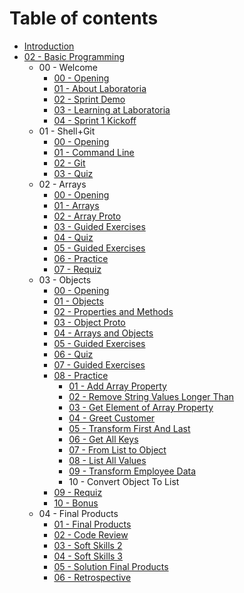 # Table of contents

* [Introduction](README.md)
* [02 - Basic Programming](02-basic-programming/README.md)
  * 00 - Welcome
    * [00 - Opening](02-basic-programming/00-welcome/00-opening.md)
    * [01 - About Laboratoria](02-basic-programming/00-welcome/01-about-laboratoria.md)
    * [02 - Sprint Demo](02-basic-programming/00-welcome/02-sprint-demo.md)
    * [03 - Learning at Laboratoria](02-basic-programming/00-welcome/03-learning-at-laboratoria.md)
    * [04 - Sprint 1 Kickoff](02-basic-programming/00-welcome/04-sprint-1-kickoff.md)
  * 01 - Shell+Git
    * [00 - Opening](02-basic-programming/01-shell+git/00-opening.md)
    * [01 - Command Line](02-basic-programming/01-shell+git/01-command-line.md)
    * [02 - Git](02-basic-programming/01-shell+git/02-git.md)
    * [03 - Quiz](02-basic-programming/01-shell+git/03-quiz.md)
  * 02 - Arrays
    * [00 - Opening](02-basic-programming/02-arrays/00-opening.md)
    * [01 - Arrays](02-basic-programming/02-arrays/01-arrays.md)
    * [02 - Array Proto](02-basic-programming/02-arrays/02-array-proto.md)
    * [03 - Guided Exercises](02-basic-programming/02-arrays/03-guided-exercises.md)
    * [04 - Quiz](02-basic-programming/02-arrays/04-quiz.md)
    * [05 - Guided Exercises](02-basic-programming/02-arrays/05-guided-exercises.md)
    * [06 - Practice](02-basic-programming/02-arrays/06-practice.md)
    * [07 - Requiz](02-basic-programming/02-arrays/07-requiz.md)
  * 03 - Objects
    * [00 - Opening](02-basic-programming/03-objects/00-opening.md)
    * [01 - Objects](02-basic-programming/03-objects/01-objects.md)
    * [02 - Properties and Methods](02-basic-programming/03-objects/02-properties-and-methods.md)
    * [03 - Object Proto](02-basic-programming/03-objects/03-object-proto.md)
    * [04 - Arrays and Objects](02-basic-programming/03-objects/04-arrays-and-objects.md)
    * [05 - Guided Exercises](02-basic-programming/03-objects/05-guided-exercises.md)
    * [06 - Quiz](02-basic-programming/03-objects/06-quiz.md)
    * [07 - Guided Exercises](02-basic-programming/03-objects/07-guided-exercises.md)
    * [08 - Practice](02-basic-programming/03-objects/08-practice/README.md)
      * [01 - Add Array Property](02-basic-programming/03-objects/08-practice/01-add-array-property.md)
      * [02 - Remove String Values Longer Than](02-basic-programming/03-objects/08-practice/02-remove-string-values-longer-than.md)
      * [03 - Get Element of Array Property](02-basic-programming/03-objects/08-practice/03-get-element-of-array-property.md)
      * [04 - Greet Customer](02-basic-programming/03-objects/08-practice/04-greet-customer.md)
      * [05 - Transform First And Last](02-basic-programming/03-objects/08-practice/05-transform-first-and-last.md)
      * [06 - Get All Keys](02-basic-programming/03-objects/08-practice/06-get-all-keys.md)
      * [07 - From List to Object](02-basic-programming/03-objects/08-practice/07-from-list-to-object.md)
      * [08 - List All Values](02-basic-programming/03-objects/08-practice/08-list-all-values.md)
      * [09 - Transform Employee Data](02-basic-programming/03-objects/08-practice/09-transform-employee-data.md)
      * 10 - Convert Object To List
    * [09 - Requiz](02-basic-programming/03-objects/09-requiz.md)
    * [10 - Bonus](02-basic-programming/03-objects/10-bonus.md)
  * 04 - Final Products
    * [01 - Final Products](02-basic-programming/04-final-products/01-final-products.md)
    * [02 - Code Review](02-basic-programming/04-final-products/02-code-review.md)
    * [03 - Soft Skills 2](02-basic-programming/04-final-products/03-soft-skills-2.md)
    * [04 - Soft Skills 3](02-basic-programming/04-final-products/04-soft-skills-3.md)
    * [05 - Solution Final Products](02-basic-programming/04-final-products/05-solution-final-products.md)
    * [06 - Retrospective](02-basic-programming/04-final-products/06-retrospective.md)

